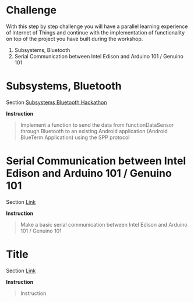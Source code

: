 # Challenge

With this step by step challenge you will have a parallel learning experience of Internet of Things and continue with the implementation of functionality on top of the project you have built during the workshop.

1. Subsystems, Bluetooth
2. Serial Communication between Intel Edison and Arduino 101 / Genuino 101

# Subsystems, Bluetooth

Section [Subsystems Bluetooth Hackathon](https://theiotlearninginitiative.gitbooks.io/embedded-linux/content/documentation/HackathonBluetooth.html)

__Instruction__

> Implement a function to send the data from functionDataSensor through Bluetooth to an existing Android application (Android BlueTerm Application) using the SPP protocol

# Serial Communication between Intel Edison and Arduino 101 / Genuino 101

Section [Link](url)

__Instruction__ 

> Make a basic serial communication between Intel Edison and Arduino 101 / Genuino 101

# Title

Section [Link](url)

__Instruction__ 
> Instruction

